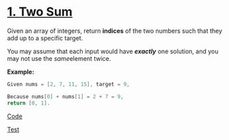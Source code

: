 # [1. Two Sum](https://leetcode.com/problems/two-sum)

Given an array of integers, return **indices** of the two numbers such that they add up to a specific target.

You may assume that each input would have ***exactly*** one solution, and you may not use the *same*element twice.

**Example:**

```go
Given nums = [2, 7, 11, 15], target = 9,

Because nums[0] + nums[1] = 2 + 7 = 9,
return [0, 1].
```



[Code](main.go)

[Test](main_test.go)